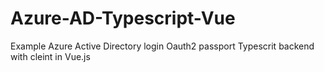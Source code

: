 # Azure-AD-Typescript-Vue
Example Azure  Active Directory login Oauth2 passport Typescrit backend with cleint in Vue.js

